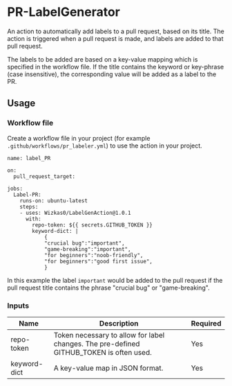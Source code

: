 # PR-LabelGenerator
An action to automatically add labels to a pull request, based on its title. 
The action is triggered when a pull request is made, and labels are added to that pull request.

The labels to be added are based on a key-value mapping which is specified in
the workflow file. If the title contains the keyword or key-phrase (case insensitive), the 
corresponding value will be added as a label to the PR.

## Usage
### Workflow file
Create a workflow file in your project (for example `.github/workflows/pr_labeler.yml`)
to use the action in your project.

```
name: label_PR

on:
  pull_request_target:

jobs:
  Label-PR:
    runs-on: ubuntu-latest
    steps:
    - uses: Wizkas0/LabelGenAction@1.0.1
      with:
        repo-token: ${{ secrets.GITHUB_TOKEN }}
        keyword-dict: | 
            { 
            "crucial bug":"important",
            "game-breaking":"important",
            "for beginners":"noob-friendly",
            "for beginners":"good first issue",
            }
```

In this example the label `important` would be added to the pull request if
the pull request title contains the phrase "crucial bug" or "game-breaking".

### Inputs

| Name  | Description  | Required  |
|---|---|---|
| repo-token  | Token necessary to allow for label changes. The pre-defined GITHUB_TOKEN is often used.  | Yes  |
| keyword-dict  | A key-value map in JSON format. | Yes  |
